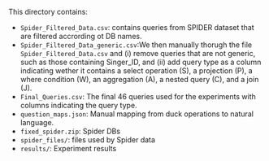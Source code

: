 This directory contains:

- `Spider_Filtered_Data.csv`: contains queries from SPIDER dataset that are filtered accrording ot DB names.
- `Spider_Filtered_Data_generic.csv`:We then manually thorugh the file ``Spider_Filtered_Data.csv`` and (i) remove queries that are not generic, such as those containing Singer_ID, and (ii) add query type as a column indicating wether it contains a select operation (S), a projection (P), a where condition (W), an aggregation (A), a nested query (C), and a join (J).
- `Final_Queries.csv`: The final 46 queries used for the experiments with columns indicating the query type.
- `question_maps.json`: Manual mapping from duck operations to natural language.
- `fixed_spider.zip`: Spider DBs
- `spider_files/`: files used by Spider data
- `results/`: Experiment results